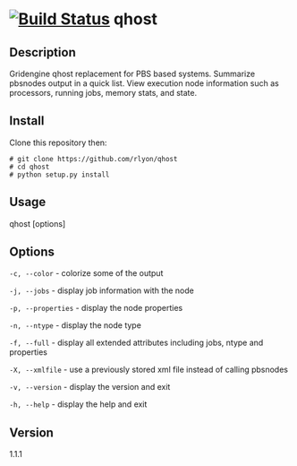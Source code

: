 [![Build Status](https://travis-ci.org/rlyon/qhost.svg?branch=master)](https://travis-ci.org/rlyon/qhost)
qhost
=====

## Description
Gridengine qhost replacement for PBS based systems. Summarize pbsnodes output in a quick list. View execution node information such as processors, running jobs, memory stats, and state.

## Install

Clone this repository then:

    # git clone https://github.com/rlyon/qhost
    # cd qhost
    # python setup.py install

## Usage

qhost \[options\]

## Options

```-c, --color``` - colorize some of the output

```-j, --jobs``` - display job information with the node

```-p, --properties``` - display the node properties

```-n, --ntype``` - display the node type

```-f, --full``` - display all extended attributes including jobs, ntype and properties

```-X, --xmlfile``` - use a previously stored xml file instead of calling pbsnodes

```-v, --version``` - display the version and exit

```-h, --help``` - display the help and exit

## Version
1.1.1
